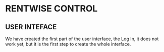 # RENTWISE CONTROL
 
## USER INTEFACE
We have created the first part of the user interface, the Log In, it does not work yet, but it is the first step to create the whole interface.

